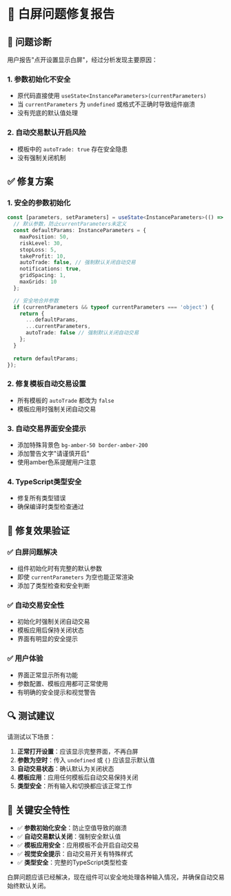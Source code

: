 # 🔧 白屏问题修复报告

## 🚨 问题诊断

用户报告"点开设置显示白屏"，经过分析发现主要原因：

### 1. **参数初始化不安全**
- 原代码直接使用 `useState<InstanceParameters>(currentParameters)`
- 当 `currentParameters` 为 `undefined` 或格式不正确时导致组件崩溃
- 没有兜底的默认值处理

### 2. **自动交易默认开启风险**
- 模板中的 `autoTrade: true` 存在安全隐患
- 没有强制关闭机制

## ✅ 修复方案

### 1. **安全的参数初始化**
```typescript
const [parameters, setParameters] = useState<InstanceParameters>(() => {
  // 默认参数，防止currentParameters未定义
  const defaultParams: InstanceParameters = {
    maxPosition: 50,
    riskLevel: 30,
    stopLoss: 5,
    takeProfit: 10,
    autoTrade: false, // 强制默认关闭自动交易
    notifications: true,
    gridSpacing: 1,
    maxGrids: 10
  };

  // 安全地合并参数
  if (currentParameters && typeof currentParameters === 'object') {
    return {
      ...defaultParams,
      ...currentParameters,
      autoTrade: false // 强制默认关闭自动交易
    };
  }
  
  return defaultParams;
});
```

### 2. **修复模板自动交易设置**
- 所有模板的 `autoTrade` 都改为 `false`
- 模板应用时强制关闭自动交易

### 3. **自动交易界面安全提示**
- 添加特殊背景色 `bg-amber-50 border-amber-200`
- 添加警告文字"请谨慎开启"
- 使用amber色系提醒用户注意

### 4. **TypeScript类型安全**
- 修复所有类型错误
- 确保编译时类型检查通过

## 🎯 修复效果验证

### ✅ 白屏问题解决
- 组件初始化时有完整的默认参数
- 即使 `currentParameters` 为空也能正常渲染
- 添加了类型检查和安全判断

### ✅ 自动交易安全性
- 初始化时强制关闭自动交易
- 模板应用后保持关闭状态
- 界面有明显的安全提示

### ✅ 用户体验
- 界面正常显示所有功能
- 参数配置、模板应用都可正常使用
- 有明确的安全提示和视觉警告

## 🔍 测试建议

请测试以下场景：

1. **正常打开设置**：应该显示完整界面，不再白屏
2. **参数为空时**：传入 `undefined` 或 `{}` 应该显示默认值
3. **自动交易状态**：确认默认为关闭状态
4. **模板应用**：应用任何模板后自动交易保持关闭
5. **类型安全**：所有输入和切换都应该正常工作

## 📝 关键安全特性

- ✅ **参数初始化安全**：防止空值导致的崩溃
- ✅ **自动交易默认关闭**：强制安全默认值
- ✅ **模板应用安全**：应用模板不会开启自动交易
- ✅ **视觉安全提示**：自动交易开关有特殊样式
- ✅ **类型安全**：完整的TypeScript类型检查

白屏问题应该已经解决，现在组件可以安全地处理各种输入情况，并确保自动交易始终默认关闭。